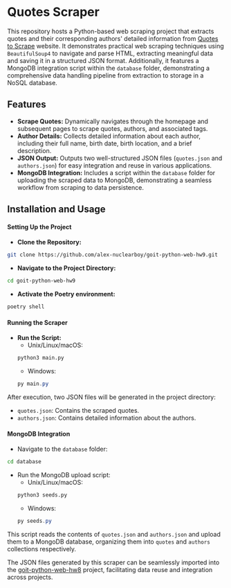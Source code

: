 # Quotes Scraper

This repository hosts a Python-based web scraping project that extracts quotes and their corresponding authors' detailed information from [Quotes to Scrape](http://quotes.toscrape.com) website. It demonstrates practical web scraping techniques using `BeautifulSoup4` to navigate and parse HTML, extracting meaningful data and saving it in a structured JSON format.
Additionally, it features a MongoDB integration script within the `database` folder, demonstrating a comprehensive data handling pipeline from extraction to storage in a NoSQL database.

## Features

- **Scrape Quotes:** Dynamically navigates through the homepage and subsequent pages to scrape quotes, authors, and associated tags.
- **Author Details:** Collects detailed information about each author, including their full name, birth date, birth location, and a brief description.
- **JSON Output:** Outputs two well-structured JSON files (`quotes.json` and `authors.json`) for easy integration and reuse in various applications.
- **MongoDB Integration:** Includes a script within the `database` folder for uploading the scraped data to MongoDB, demonstrating a seamless workflow from scraping to data persistence.

## Installation and Usage

#### Setting Up the Project

- **Clone the Repository:**
```bash
git clone https://github.com/alex-nuclearboy/goit-python-web-hw9.git
```

- **Navigate to the Project Directory:**
```bash
cd goit-python-web-hw9
```

- **Activate the Poetry environment:**
```bash
poetry shell
```
#### Running the Scraper

- **Run the Script:**
    - Unix/Linux/macOS:
    ```bash
    python3 main.py
    ```
    - Windows:
    ```powershell
    py main.py
    ```

After execution, two JSON files will be generated in the project directory:

- `quotes.json`: Contains the scraped quotes.
- `authors.json`: Contains detailed information about the authors.

#### MongoDB Integration

- Navigate to the `database` folder:
```bash
cd database
```

- Run the MongoDB upload script:
    - Unix/Linux/macOS:
    ```bash
    python3 seeds.py
    ```
    - Windows:
    ```powershell
    py seeds.py
    ```

This script reads the contents of `quotes.json` and `authors.json` and upload them to a MongoDB database, organizing them into `quotes` and `authors` collections respectively.

The JSON files generated by this scraper can be seamlessly imported into the [goit-python-web-hw8](https://github.com/alex-nuclearboy/goit-python-web-hw8) project, facilitating data reuse and integration across projects.